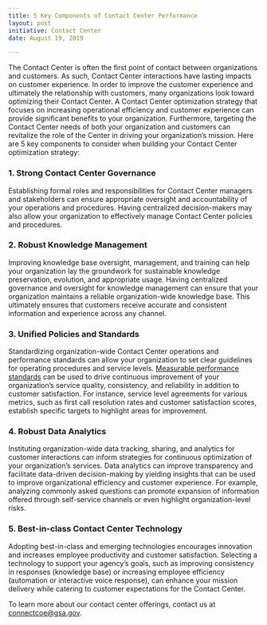 ```yaml
---
title: 5 Key Components of Contact Center Performance
layout: post
initiative: Contact Center
date: August 19, 2019

---
```

The Contact Center is often the first point of contact between organizations and customers. As such, Contact Center 
interactions have lasting impacts on customer experience. In order to improve the customer experience and ultimately the 
relationship with customers, many organizations look toward optimizing their Contact Center. A Contact Center optimization 
strategy that focuses on increasing operational efficiency and customer experience can provide significant benefits to your 
organization. Furthermore, targeting the Contact Center needs of both your organization and customers can revitalize the role 
of the Center in driving your organization’s mission. Here are 5 key components to consider when building your Contact Center 
optimization strategy: 

<h3>1. Strong Contact Center Governance</h3>

Establishing formal roles and responsibilities for Contact Center managers and stakeholders can ensure appropriate oversight 
and accountability of your operations and procedures. Having centralized decision-makers may also allow your organization to 
effectively manage Contact Center policies and procedures.

<h3>2. Robust Knowledge Management</h3>

Improving knowledge base oversight, management, and training can help your organization lay the groundwork for sustainable 
knowledge preservation, evolution, and appropriate usage. Having centralized governance and oversight for knowledge management 
can ensure that your organization maintains a reliable organization-wide knowledge base. This ultimately ensures that 
customers receive accurate and consistent information and experience across any channel. 

<h3>3. Unified Policies and Standards</h3>
Standardizing organization-wide Contact Center operations and performance standards can allow your organization to set clear 
guidelines for operating procedures and service levels. <a href="https://coe.gsa.gov/2019/05/28/cc-update-2.html">Measurable performance standards</a> can be used to drive continuous improvement of your organization’s service quality, consistency, 
and reliability in addition to customer satisfaction. For instance, service level agreements for various metrics, such as first call resolution rates and customer satisfaction scores, establish specific targets to highlight areas for improvement. 

<h3>4. Robust Data Analytics</h3>

Instituting organization-wide data tracking, sharing, and analytics for customer interactions can inform strategies for 
continuous optimization of your organization’s services. Data analytics can improve transparency and facilitate data-driven 
decision-making by yielding insights that can be used to improve organizational efficiency and customer experience. For 
example, analyzing commonly asked questions can promote expansion of information offered through self-service channels or 
even highlight organization-level risks. 

<h3>5. Best-in-class Contact Center Technology</h3>

Adopting best-in-class and emerging technologies encourages innovation and increases employee productivity and customer 
satisfaction. Selecting a technology to support your agency’s goals, such as improving consistency in responses 
(knowledge base) or increasing employee efficiency (automation or interactive voice response), can enhance your mission 
delivery while catering to customer expectations for the Contact Center.

To learn more about our contact center offerings, contact us at <a href="mailto:connectcoe@gsa.gov">connectcoe@gsa.gov</a>. 
